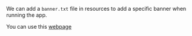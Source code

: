 We can add a `banner.txt` file in resources to add a specific banner when running the app.

You can use this [webpage](https://patorjk.com/software/taag/#p=display&f=Graffiti&t=Type%20Something%20)
